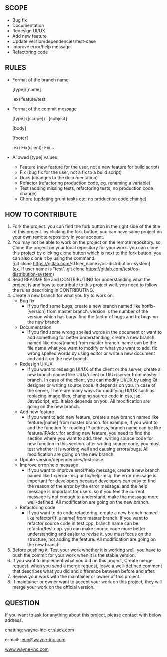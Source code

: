 ## SCOPE

- Bug fix
- Documentation
- Redesign UI/UX
- Add new feature
- Update version/dependencies/test-case
- Improve error/help message
- Refactoring code

## RULES

- Format of the branch name

  [type]/[name]

  ​	ex) feature/test

- Format of the commit message

  [type] ([scope]) : [subject]

  [body]

  [footer]

  ​	ex) Fix(client): Fix ~ 

- Allowed [type] values
  - Feature (new feature for the user, not a new feature for build script)
  - Fix (bug fix for the user, not a fix to a build script)
  - Docs (changes to the documentation)
  - Refactor (refactoring production code, eg. renaming a variable)
  - Test (adding missing tests, refactoring tests; no production code change)
  - Chore (updating grunt tasks etc; no production code change)

## HOW TO CONTRIBUTE

1. Fork the project. you can find the fork button in the right side of the title of this project. by clicking the fork button, you can have same project on your own remote repository in your account.
2. You may not be able to work on the project on the remote repository. so, Clone the project on your local repository for your work. you can clone this project by clicking clone button which is next to the fork button. you can also clone it by using the command.   
   [git clone https://gitlab.com/<User_name>/os-distribution-system]  
   (ex. If user name is "test", git clone https://gitlab.com/test/os-distribution-system)  
3. Read README file and CONTRIBUTING for understanding what the project is and how to contribute to this project well. you need to follow the rules describing in CONTRIBUTING.
4. Create a new branch for what you try to work on.  
   - Bug fix
     - If you find some bugs, create a new branch named like hotfix-[version] from master branch. version is the number of the version which has bugs. find the factor of bugs and fix bugs on the new branch.    
   - Documentation
     - If you find some wrong spelled words in the document or want to add something for better understanding, create a new branch named like docs/[name] from master branch. name can be the file name what you want to modify or what you want to add. fix wrong spelled words by using editor or write a new document and add it on the new branch.  
   - Redesign UI/UX
     - If you want to redesign UI/UX of the client or the server, create a new branch named like UiUx/client or UiUx/server from master branch. In case of the client, you can modify UI/UX by using Qt designer or writing source code. It depends on you. In case of the server, There are many ways for modifying UI/UX such as replacing image files, changing source code in css, jsp, JavaScript, etc. It also depends on you. All modification are going on the new branch.   
   - Add new feature
     - If you want to add new feature, create a new branch named like feature/[name] from master branch. for example, If you want to add the function for reading IP address, branch name can be like feature/IPAddr. for adding new feature, you need to find the section where you want to add. then, writing source code for new function in this section. after writing source code, you must test whether It is working well and causing errors/bugs. All modification are going on the new branch.
   - Update version/dependencies/test-case 
   - Improve error/help message
     - If you want to improve error/help message, create a new branch named like fix/error-msg or fix/help-msg. the error message is important for developers because developers can easy to find the reason of the error by the error message. and the help message is important for users. so if you feel the current message is not enough to understand, make the message more well-defined. All modification are going on the new branch.  
   - Refactoring code
     - If you want to do code refactoring, create a new branch named like refactor/[file name] from master branch. If you want to refactor source code in test.cpp, branch name can be refactor/test.cpp. you can make source code more better understanding and easier to revise it. you must focus on the structure, not adding the feature. All modification are going on the new branch.
5. Before pushing it, Test your work whether it is working well. you have to push the commit for your work when it is the stable version.
6. If you want to implement what you did on this project, Create merge request. when you send a merge request, leave a well-defined comment that describes what you did and difference between before and after.
7. Review your work with the maintainer or owner of this project.
8. If maintainer or owner want to accept your work on this project, they will merge your work on the official version.

## QUESTION

 If you want to ask for anything about this project, please contact with below address.

chatting: wayne-inc-cr.slack.com

e-mail: jeun@wayne-inc.com

www.wayne-inc.com